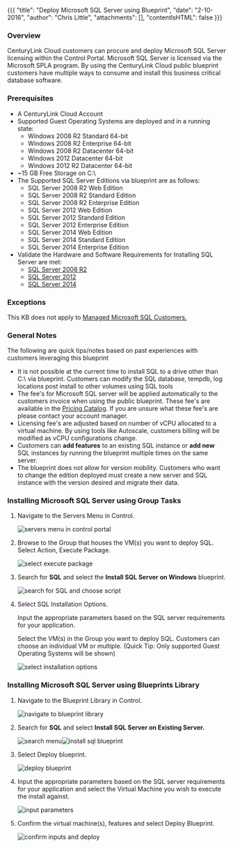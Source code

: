 {{{
  "title": "Deploy Microsoft SQL Server using Blueprint",
  "date": "2-10-2016",
  "author": "Chris Little",
  "attachments": [],
  "contentIsHTML": false
}}}

### Overview

CenturyLink Cloud customers can procure and deploy Microsoft SQL Server licensing within the Control Portal. Microsoft SQL Server is licensed via the Microsoft SPLA program. By using the CenturyLink Cloud public blueprint customers have multiple ways to consume and install this business critical database software.

### Prerequisites

* A CenturyLink Cloud Account
* Supported Guest Operating Systems are deployed and in a running state:
    * Windows 2008 R2 Standard 64-bit
    * Windows 2008 R2 Enterprise 64-bit
    * Windows 2008 R2 Datacenter 64-bit
    * Windows 2012 Datacenter 64-bit
    * Windows 2012 R2 Datacenter 64-bit
* ~15 GB Free Storage on C:\
* The Supported SQL Server Editions via blueprint are as follows:
    * SQL Server 2008 R2 Web Edition
    * SQL Server 2008 R2 Standard Edition
    * SQL Server 2008 R2 Enterprise Edition
    * SQL Server 2012 Web Edition
    * SQL Server 2012 Standard Edition
    * SQL Server 2012 Enterprise Edition
    * SQL Server 2014 Web Edition
    * SQL Server 2014 Standard Edition
    * SQL Server 2014 Enterprise Edition
* Validate the Hardware and Software Requirements for Installing SQL Server are met:
    * [SQL Server 2008 R2](//msdn.microsoft.com/en-us/library/ms143506%28v=sql.105%29.aspx)
    * [SQL Server 2012](//msdn.microsoft.com/en-us/library/ms143506%28v=sql.110%29.aspx)
    * [SQL Server 2014](//msdn.microsoft.com/en-us/library/ms143506%28v=sql.120%29.aspx)

### Exceptions

This KB does not apply to [Managed Microsoft SQL Customers.](//www.ctl.io/managed-services/ms-sql)

### General Notes

The following are quick tips/notes based on past experiences with customers leveraging this blueprint

* It is not possible at the current time to install SQL to a drive other than C:\ via blueprint. Customers can modify the SQL database, tempdb, log locations post install to other volumes using SQL tools
* The fee's for Microsoft SQL server will be applied automatically to the customers invoice when using the public blueprint. These fee's are available in the [Pricing Catalog](//www.ctl.io/pricing). If you are unsure what these fee's are please contact your account manager.
* Licensing fee's are adjusted based on number of vCPU allocated to a virtual machine. By using tools like Autoscale, customers billing will be modified as vCPU configurations change.
* Customers can **add features** to an existing SQL instance or **add new** SQL instances by running the blueprint multiple times on the same server.
* The blueprint does not allow for version mobility.  Customers who want to change the edition deployed must create a new server and SQL instance with the version desired and migrate their data.

### Installing Microsoft SQL Server using Group Tasks

1. Navigate to the Servers Menu in Control.

    ![servers menu in control portal](../images/deploy-microsoft-sql-server-using-blueprint-01.png)

2. Browse to the Group that houses the VM(s) you want to deploy SQL. Select Action, Execute Package.

    ![select execute package](../images/deploy-microsoft-sql-server-using-blueprint-02.png)

3. Search for **SQL** and select the **Install SQL Server on Windows** blueprint.

    ![search for SQL and choose script](../images/deploy-microsoft-sql-server-using-blueprint-03.png)

4. Select SQL Installation Options.

    Input the appropriate parameters based on the SQL server requirements for your application.

    Select the VM(s) in the Group you want to deploy SQL. Customers can choose an individual VM or multiple. (Quick Tip: Only supported Guest Operating Systems will be shown)

    ![select installation options](../images/deploy-microsoft-sql-server-using-blueprint-04.png)

### Installing Microsoft SQL Server using Blueprints Library

1. Navigate to the Blueprint Library in Control.

    ![navigate to blueprint library](../images/deploy-microsoft-sql-server-using-blueprint-05.png)

2. Search for **SQL** and select **Install SQL Server on Existing Server.**

    ![search menu](../images/deploy-microsoft-sql-server-using-blueprint-06.png)![install sql blueprint](../images/deploy-microsoft-sql-server-using-blueprint-07.png)

3. Select Deploy blueprint.

    ![deploy blueprint](../images/deploy-microsoft-sql-server-using-blueprint-08.png)

4. Input the appropriate parameters based on the SQL server requirements for your application and select the Virtual Machine you wish to execute the install against.

    ![input parameters](../images/deploy-microsoft-sql-server-using-blueprint-09.png)

5. Confirm the virtual machine(s), features and select Deploy Blueprint.

    ![confirm inputs and deploy](../images/deploy-microsoft-sql-server-using-blueprint-10.png)
